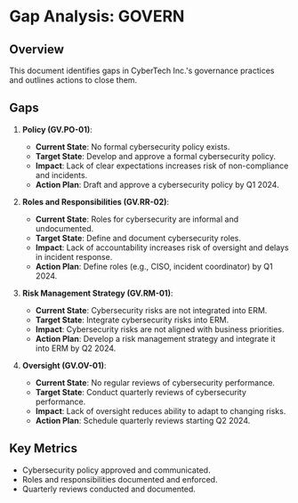 # Gap Analysis: GOVERN

## Overview
This document identifies gaps in CyberTech Inc.'s governance practices and outlines actions to close them.

## Gaps
1. **Policy (GV.PO-01)**:
   - **Current State**: No formal cybersecurity policy exists.
   - **Target State**: Develop and approve a formal cybersecurity policy.
   - **Impact**: Lack of clear expectations increases risk of non-compliance and incidents.
   - **Action Plan**: Draft and approve a cybersecurity policy by Q1 2024.

2. **Roles and Responsibilities (GV.RR-02)**:
   - **Current State**: Roles for cybersecurity are informal and undocumented.
   - **Target State**: Define and document cybersecurity roles.
   - **Impact**: Lack of accountability increases risk of oversight and delays in incident response.
   - **Action Plan**: Define roles (e.g., CISO, incident coordinator) by Q1 2024.

3. **Risk Management Strategy (GV.RM-01)**:
   - **Current State**: Cybersecurity risks are not integrated into ERM.
   - **Target State**: Integrate cybersecurity risks into ERM.
   - **Impact**: Cybersecurity risks are not aligned with business priorities.
   - **Action Plan**: Develop a risk management strategy and integrate it into ERM by Q2 2024.

4. **Oversight (GV.OV-01)**:
   - **Current State**: No regular reviews of cybersecurity performance.
   - **Target State**: Conduct quarterly reviews of cybersecurity performance.
   - **Impact**: Lack of oversight reduces ability to adapt to changing risks.
   - **Action Plan**: Schedule quarterly reviews starting Q2 2024.

## Key Metrics
- Cybersecurity policy approved and communicated.
- Roles and responsibilities documented and enforced.
- Quarterly reviews conducted and documented.
